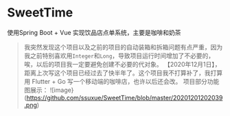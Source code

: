 # SweetTime
使用Spring Boot + Vue 实现饮品店点单系统，主要是咖啡和奶茶
> 我突然发现这个项目以及之前的项目的自动装箱和拆箱问题有点严重，因为我之前特别喜欢用`Integer`和`Long`，导致项目运行时间增加了不必要的，唉，以后的项目我一定要避免创建不必要的代对象。 
【2020年12月1日】，距离上次写这个项目已经过去了快半年了。这个项目我不打算补了，我打算用 Flutter + Go 写一个移动端的咖啡店，也许以后还会改。
项目部分功能图展示：
![image}(https://github.com/ssuxue/SweetTime/blob/master/20201201202039.png)
